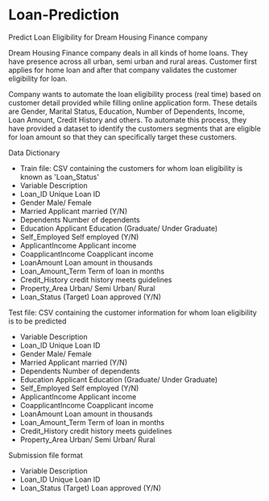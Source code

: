 # Loan-Prediction
Predict Loan Eligibility for Dream Housing Finance company

Dream Housing Finance company deals in all kinds of home loans. They have presence across all urban, semi urban and rural areas. Customer first applies for home loan and after that company validates the customer eligibility for loan.

Company wants to automate the loan eligibility process (real time) based on customer detail provided while filling online application form. These details are Gender, Marital Status, Education, Number of Dependents, Income, Loan Amount, Credit History and others. To automate this process, they have provided a dataset to identify the customers segments that are eligible for loan amount so that they can specifically target these customers. 


Data Dictionary

- Train file: CSV containing the customers for whom loan eligibility is known as 'Loan_Status'
- Variable 	Description
- Loan_ID 	Unique Loan ID
- Gender 	Male/ Female
- Married 	Applicant married (Y/N)
- Dependents 	Number of dependents
- Education 	Applicant Education (Graduate/ Under Graduate)
- Self_Employed 	Self employed (Y/N)
- ApplicantIncome 	Applicant income
- CoapplicantIncome 	Coapplicant income
- LoanAmount 	Loan amount in thousands
- Loan_Amount_Term 	Term of loan in months
- Credit_History 	credit history meets guidelines
- Property_Area 	Urban/ Semi Urban/ Rural
- Loan_Status 	(Target) Loan approved (Y/N)


Test file: CSV containing the customer information for whom loan eligibility is to be predicted
- Variable 	Description
- Loan_ID 	Unique Loan ID
- Gender 	Male/ Female
- Married 	Applicant married (Y/N)
- Dependents 	Number of dependents
- Education 	Applicant Education (Graduate/ Under Graduate)
- Self_Employed 	Self employed (Y/N)
- ApplicantIncome 	Applicant income
- CoapplicantIncome 	Coapplicant income
- LoanAmount 	Loan amount in thousands
- Loan_Amount_Term 	Term of loan in months
- Credit_History 	credit history meets guidelines
- Property_Area 	Urban/ Semi Urban/ Rural


Submission file format
- Variable 	Description
- Loan_ID 	Unique Loan ID
- Loan_Status 	(Target) Loan approved (Y/N)
